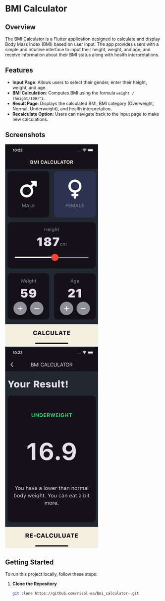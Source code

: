 # BMI Calculator

## Overview

The BMI Calculator is a Flutter application designed to calculate and display Body Mass Index (BMI) based on user input. The app provides users with a simple and intuitive interface to input their height, weight, and age, and receive information about their BMI status along with health interpretations.

## Features

- **Input Page**: Allows users to select their gender, enter their height, weight, and age.
- **BMI Calculation**: Computes BMI using the formula `weight / (height/100)^2`.
- **Result Page**: Displays the calculated BMI, BMI category (Overweight, Normal, Underweight), and health interpretation.
- **Recalculate Option**: Users can navigate back to the input page to make new calculations.

## Screenshots

<p float="left">
  <img src="screenshots/screenshots1.png" alt="Screenshot 1" width="300" />
  <img src="screenshots/screenshots2.png" alt="Screenshot 2" width="300" />
</p>

## Getting Started

To run this project locally, follow these steps:

1. **Clone the Repository**

   ```bash
   git clone https://github.com/risal-ea/bmi_calculator-.git
